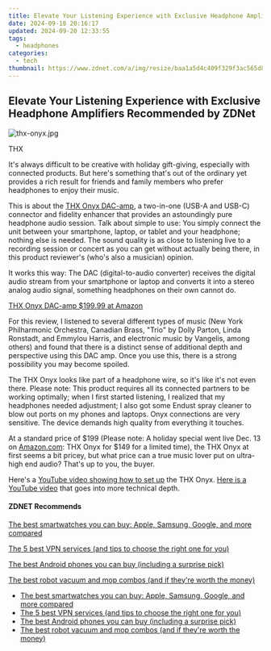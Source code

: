```yaml
---
title: Elevate Your Listening Experience with Exclusive Headphone Amplifiers Recommended by ZDNet
date: 2024-09-18 20:16:17
updated: 2024-09-20 12:33:55
tags:
  - headphones
categories:
  - tech
thumbnail: https://www.zdnet.com/a/img/resize/baa1a5d4c409f329f3ac565d82bae7a98c821bc9/2021/12/10/ffb13fda-30c2-41c9-8d58-4f4aa311a649/thx-onyx.jpg?width=278&height=156&fit=crop&auto=webp
---
```


## Elevate Your Listening Experience with Exclusive Headphone Amplifiers Recommended by ZDNet

![thx-onyx.jpg](https://www.zdnet.com/a/img/resize/e05a6f6f22f358ccf344271d4eab0a8703d58116/2021/12/10/ffb13fda-30c2-41c9-8d58-4f4aa311a649/thx-onyx.jpg?auto=webp&width=1280)

THX

It's always difficult to be creative with holiday gift-giving, especially with connected products. But here's something that's out of the ordinary yet provides a rich result for friends and family members who prefer headphones to enjoy their music.

This is about the [THX Onyx DAC-amp](https://www.thx.com/thx-onyx/), a two-in-one (USB-A and USB-C) connector and fidelity enhancer that provides an astoundingly pure headphone audio session. Talk about simple to use: You simply connect the unit between your smartphone, laptop, or tablet and your headphone; nothing else is needed. The sound quality is as close to listening live to a recording session or concert as you can get without actually being there, in this product reviewer's (who's also a musician) opinion.

It works this way: The DAC (digital-to-audio converter) receives the digital audio stream from your smartphone or laptop and converts it into a stereo analog audio signal, something headphones on their own cannot do. 

[THX Onyx DAC-amp $199.99 at Amazon](https://buy.geni.us/Proxy.ashx?TSID=368250&GR%5FURL=https%3A%2F%2Fwww.amazon.com%2Fdp%2FB09HN7887V%3FlinkCode%3Dogi%26th%3D1%26psc%3D1%26tag%3Dzd-buy-button-20%26ascsubtag%3D%5F%5FCOM%5FCLICK%5FID%5F%5F%7Cc39aeeb8-220c-4005-8d5b-d4c06148e10f%7Cdtp&dtb=1)

For this review, I listened to several different types of music (New York Philharmonic Orchestra, Canadian Brass, "Trio" by Dolly Parton, Linda Ronstadt, and Emmylou Harris, and electronic music by Vangelis, among others) and found that there is a distinct sense of additional depth and perspective using this DAC amp. Once you use this, there is a strong possibility you may become spoiled.

The THX Onyx looks like part of a headphone wire, so it's like it's not even there. Please note: This product requires all its connected partners to be working optimally; when I first started listening, I realized that my headphones needed adjustment; I also got some Endust spray cleaner to blow out ports on my phones and laptops. Onyx connections are very sensitive. The device demands high quality from everything it touches.

At a standard price of $199 (Please note: A holiday special went live Dec. 13 on [Amazon.com](https://buy.geni.us/Proxy.ashx?TSID=368250&GR%5FURL=https%3A%2F%2Fwww.amazon.com%2FOnyx-Portable-Headphone-Amplifier-Cross-Platform%2Fdp%2FB09HN7887V%3Ftag%3Dzd-buy-button-20%26ascsubtag%3D%5F%5FCOM%5FCLICK%5FID%5F%5F%7Cc39aeeb8-220c-4005-8d5b-d4c06148e10f%7Cdtp&dtb=1): THX Onyx for $149 for a limited time), the THX Onyx at first seems a bit pricey, but what price can a true music lover put on ultra-high end audio? That's up to you, the buyer. 

Here's a [YouTube video showing how to set up](https://www.youtube.com/watch?v=ffEl3Qiph9Q) the THX Onyx. [Here is a YouTube video](https://www.youtube.com/watch?v=15qCj2JWk40) that goes into more technical depth.

#### **ZDNET** Recommends

[The best smartwatches you can buy: Apple, Samsung, Google, and more compared](https://www.zdnet.com/article/best-smartwatch/ "The best smartwatches you can buy: Apple, Samsung, Google, and more compared")

[The 5 best VPN services (and tips to choose the right one for you)](https://www.zdnet.com/article/best-vpn/ "The 5 best VPN services (and tips to choose the right one for you)")

[The best Android phones you can buy (including a surprise pick)](https://www.zdnet.com/article/best-android-phone/ "The best Android phones you can buy (including a surprise pick)")

[The best robot vacuum and mop combos (and if they're worth the money)](https://www.zdnet.com/article/best-robot-vacuum-mop/ "The best robot vacuum and mop combos (and if they're worth the money)")

* [The best smartwatches you can buy: Apple, Samsung, Google, and more compared](https://www.zdnet.com/article/best-smartwatch/ "The best smartwatches you can buy: Apple, Samsung, Google, and more compared")
* [The 5 best VPN services (and tips to choose the right one for you)](https://www.zdnet.com/article/best-vpn/ "The 5 best VPN services (and tips to choose the right one for you)")
* [The best Android phones you can buy (including a surprise pick)](https://www.zdnet.com/article/best-android-phone/ "The best Android phones you can buy (including a surprise pick)")
* [The best robot vacuum and mop combos (and if they're worth the money)](https://www.zdnet.com/article/best-robot-vacuum-mop/ "The best robot vacuum and mop combos (and if they're worth the money)")

<ins class="adsbygoogle"
     style="display:block"
     data-ad-format="autorelaxed"
     data-ad-client="ca-pub-7571918770474297"
     data-ad-slot="1223367746"></ins>



<ins class="adsbygoogle"
     style="display:block"
     data-ad-client="ca-pub-7571918770474297"
     data-ad-slot="8358498916"
     data-ad-format="auto"
     data-full-width-responsive="true"></ins>
